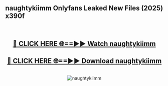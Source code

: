 <h2>naughtykiimm Onlyfans Leaked New Files (2025) x390f</h2>
<br>
<div align="center">
<h2><a href="https://mediafiles.top/naughtykiimm&ref=git" rel="nofollow">🔴 CLICK HERE 🌐==►► Watch naughtykiimm</a></h2>
<h2><a href="https://mediafiles.top/naughtykiimm&ref=git" rel="nofollow">🔴 CLICK HERE 🌐==►► Download naughtykiimm</a></h2>
<br>
<a href="https://mediafiles.top/naughtykiimm&ref=git" rel="nofollow" data-target="animated-image.originalLink"><img src="https://i.ibb.co.com/xMMVF88/686577567.gif" alt="naughtykiimm" style="max-width: 100%; display: inline-block;" data-target="animated-image.originalImage"></a>
</div>
<br>
<br>